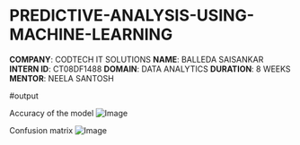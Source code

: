 # PREDICTIVE-ANALYSIS-USING-MACHINE-LEARNING
**COMPANY**: CODTECH IT SOLUTIONS
**NAME**: BALLEDA SAISANKAR
**INTERN ID**: CT08DF1488
**DOMAIN**: DATA ANALYTICS
**DURATION**: 8 WEEKS
**MENTOR**: NEELA SANTOSH


#output

Accuracy of the model
![Image](https://github.com/user-attachments/assets/96279bf5-9ef2-418e-ad22-b0b950d1cb15)


Confusion matrix
![Image](https://github.com/user-attachments/assets/03086ce2-0081-4a32-aaf9-4a1e253739cd)
